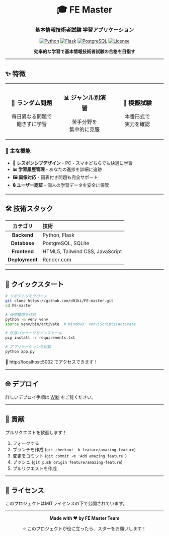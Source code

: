 <div align="center">

# 🎓 FE Master

### 基本情報技術者試験 学習アプリケーション

[![Python](https://img.shields.io/badge/Python-3.11+-3776AB?style=for-the-badge&logo=python&logoColor=white)](https://www.python.org/)
[![Flask](https://img.shields.io/badge/Flask-2.0+-000000?style=for-the-badge&logo=flask&logoColor=white)](https://flask.palletsprojects.com/)
[![PostgreSQL](https://img.shields.io/badge/PostgreSQL-13+-336791?style=for-the-badge&logo=postgresql&logoColor=white)](https://www.postgresql.org/)
[![License](https://img.shields.io/badge/License-MIT-green?style=for-the-badge)](LICENSE)

**効率的な学習で基本情報技術者試験の合格を目指す**

</div>

---

## ✨ 特徴

<table>
<tr>
<td width="33%" align="center">

### 🎯 ランダム問題
毎日異なる問題で<br>飽きずに学習

</td>
<td width="33%" align="center">

### 📊 ジャンル別演習
苦手分野を<br>集中的に克服

</td>
<td width="33%" align="center">

### 📝 模擬試験
本番形式で<br>実力を確認

</td>
</tr>
</table>

### 🚀 主な機能

- **📱 レスポンシブデザイン** - PC・スマホどちらでも快適に学習
- **📊 学習履歴管理** - あなたの進捗を詳細に追跡
- **🖼️ 画像対応** - 図表付き問題も完全サポート
- **🔒 ユーザー認証** - 個人の学習データを安全に保管

---

## 🛠️ 技術スタック

<div align="center">

| カテゴリ | 技術 |
|:---:|:---|
| **Backend** | Python, Flask |
| **Database** | PostgreSQL, SQLite |
| **Frontend** | HTML5, Tailwind CSS, JavaScript |
| **Deployment** | Render.com |

</div>

---

## 🚀 クイックスタート

```bash
# リポジトリをクローン
git clone https://github.com/d01ki/FE-master.git
cd FE-master

# 仮想環境を作成
python -m venv venv
source venv/bin/activate  # Windows: venv\Scripts\activate

# 依存パッケージをインストール
pip install -r requirements.txt

# アプリケーションを起動
python app.py
```

🎉 http://localhost:5002 でアクセスできます！

---

## 🌐 デプロイ

詳しいデプロイ手順は [Wiki](https://github.com/d01ki/FE-master/wiki) をご覧ください。

---

## 🤝 貢献

プルリクエストを歓迎します！

1. フォークする
2. ブランチを作成 (`git checkout -b feature/amazing-feature`)
3. 変更をコミット (`git commit -m 'Add amazing feature'`)
4. プッシュ (`git push origin feature/amazing-feature`)
5. プルリクエストを作成

---

## 📝 ライセンス

このプロジェクトはMITライセンスの下で公開されています。

---

<div align="center">

**Made with ❤️ by FE Master Team**

⭐ このプロジェクトが役に立ったら、スターをお願いします！

</div>
